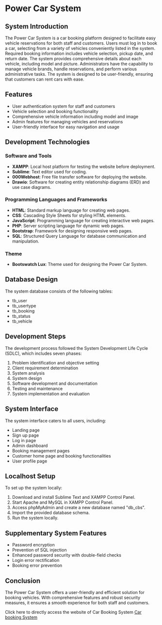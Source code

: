 # Power Car System

## System Introduction

The Power Car System is a car booking platform designed to facilitate easy vehicle reservations for both staff and customers. Users must log in to book a car, selecting from a variety of vehicles conveniently listed in the system. Required booking information includes vehicle selection, pickup date, and return date. The system provides comprehensive details about each vehicle, including model and picture. Administrators have the capability to manage vehicle brands, handle reservations, and perform various administrative tasks. The system is designed to be user-friendly, ensuring that customers can rent cars with ease.

## Features

- User authentication system for staff and customers
- Vehicle selection and booking functionality
- Comprehensive vehicle information including model and image
- Admin features for managing vehicles and reservations
- User-friendly interface for easy navigation and usage

## Development Technologies

### Software and Tools
- **XAMPP**: Local host platform for testing the website before deployment.
- **Sublime**: Text editor used for coding.
- **000Webhost**: Free file transfer software for deploying the website.
- **Drawio**: Software for creating entity relationship diagrams (ERD) and use case diagrams.

### Programming Languages and Frameworks
- **HTML**: Standard markup language for creating web pages.
- **CSS**: Cascading Style Sheets for styling HTML elements.
- **JavaScript**: Programming language for creating interactive web pages.
- **PHP**: Server scripting language for dynamic web pages.
- **Bootstrap**: Framework for designing responsive web pages.
- **SQL**: Structured Query Language for database communication and manipulation.

### Theme
- **Bootswatch Lux**: Theme used for designing the Power Car System.

## Database Design

The system database consists of the following tables:
- tb_user
- tb_usertype
- tb_booking
- tb_status
- tb_vehicle

## Development Steps

The development process followed the System Development Life Cycle (SDLC), which includes seven phases:
1. Problem identification and objective setting
2. Client requirement determination
3. System analysis
4. System design
5. Software development and documentation
6. Testing and maintenance
7. System implementation and evaluation

## System Interface

The system interface caters to all users, including:
- Landing page
- Sign up page
- Log in page
- Admin dashboard
- Booking management pages
- Customer home page and booking functionalities
- User profile page

## Localhost Setup

To set up the system locally:
1. Download and install Sublime Text and XAMPP Control Panel.
2. Start Apache and MySQL in XAMPP Control Panel.
3. Access phpMyAdmin and create a new database named "db_cbs".
4. Import the provided database schema.
5. Run the system locally.

## Supplementary System Features

- Password encryption
- Prevention of SQL injection
- Enhanced password security with double-field checks
- Login error rectification
- Booking error prevention

## Conclusion

The Power Car System offers a user-friendly and efficient solution for booking vehicles. With comprehensive features and robust security measures, it ensures a smooth experience for both staff and customers.

Click here to directly access the website of Car Booking System [Car booking System](https://khahkhehutm.000webhostapp.com/cbs/)
